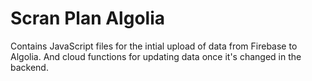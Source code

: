 # Scran Plan Algolia
Contains JavaScript files for the intial upload of data from Firebase to Algolia. And cloud functions for updating data once it's changed in the backend.

